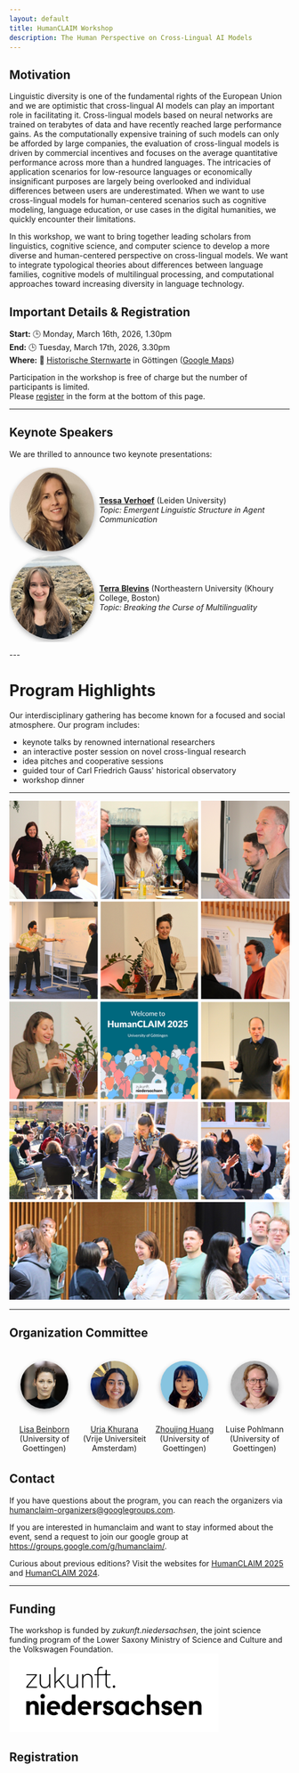 ```yaml
---
layout: default
title: HumanCLAIM Workshop
description: The Human Perspective on Cross-Lingual AI Models
---
```


## Motivation
Linguistic diversity is one of the fundamental rights of the European Union and we are optimistic that cross-lingual AI models can play an important role in facilitating it. Cross-lingual models based on neural networks are trained on terabytes of data and have recently reached large performance gains. As the computationally expensive training of such models can only be afforded by large companies, the evaluation of cross-lingual models is driven by commercial incentives and focuses on the average quantitative performance across more than a hundred languages. The intricacies of application scenarios for low-resource languages or economically insignificant purposes are largely being overlooked and individual differences between users are underestimated. When we want to use cross-lingual models for human-centered scenarios such as cognitive modeling, language education, or use cases in the digital humanities, we quickly encounter their limitations. 

In this workshop, we want to bring together leading scholars from linguistics, cognitive science, and computer science to develop a more diverse and human-centered perspective on cross-lingual models.  We want to integrate typological theories about differences between language families, cognitive models of multilingual processing, and computational approaches toward increasing diversity in language technology.

## Important Details & Registration
**Start:** 🕒 Monday, March 16th, 2026, 1.30pm <br>
**End:** 🕒 Tuesday, March 17th, 2026, 3.30pm <br>
**Where:** 📍 <a href="https://www.uni-goettingen.de/en/96209.html">Historische Sternwarte</a> in Göttingen (<a href="https://maps.app.goo.gl/6HCMp4RPkBHpusDRA">Google Maps</a>)<br>

Participation in the workshop is free of charge but the number of participants is limited. <br>
Please [register](##-Registration) in the form at the bottom of this page. <br>

---
## **Keynote Speakers**  
We are thrilled to announce two keynote presentations:  

<table style="border: hidden;">
 <tr style="border: hidden;">
  <td style="border: hidden; padding: 2px; vertical-align: middle;"><a href="https://sites.google.com/view/tessa-verhoef/home"><img src="images/tessa_verhoef_square.jpg" alt="Profile picture of Tessa Verhoef" style="max-height:15em; width:auto; object-fit: contain; border-radius: 50%; box-shadow: 0px 4px 10px rgba(0, 0, 0, 0.3);"></a>
  </td>
  <td style="border: hidden;"><a href="https://sites.google.com/view/tessa-verhoef/home"><b>Tessa Verhoef</b></a> (Leiden University)<br><em>Topic: Emergent Linguistic Structure in Agent Communication</em> 
  </td>
 </tr>
 <tr style="border: hidden;">
  <td style="border: hidden; padding: 2px; vertical-align: middle;"><a href="https://blvns.github.io/"><img src="images/terra_blevins.jpeg" alt="Profile picture of Terra Blevins" style="max-height:15em; width:auto; object-fit: contain; border-radius: 50%; box-shadow: 0px 4px 10px rgba(0, 0, 0, 0.3);"></a>
  </td>
  <td style="border: hidden;"><a href="https://blvns.github.io/"><b>Terra Blevins</b></a> (Northeastern University (Khoury College, Boston)<br><em>Topic:  Breaking the Curse of Multilinguality</em>
  </td>
 </tr>
</table>
---

# **Program Highlights**  

Our interdisciplinary gathering has become known for a focused and social atmosphere. Our program includes: 
- keynote talks by renowned international researchers
- an interactive poster session on novel cross-lingual research
- idea pitches and cooperative sessions
- guided tour of Carl Friedrich Gauss' historical observatory
- workshop dinner 

<!--
### **Monday, March 16, 2026** 
<table>
 <tr>
  <td><b>13:30 - 13:50</b></td>
  <td>Opening</td>
 </tr>
 <tr>
  <td><b>13:50 - 14:50</b></td>
  <td><em>Debora Nozza:</em> Subjectivity in Cross-Lingual NLP</td>
 </tr>
 <tr>
  <td><b>14:50 - 15:00</b></td>
  <td>Social Clustering</td>
 </tr>
 <tr>
  <td><b>15:00 - 15:30</b></td>
  <td><em>Lucie Flek:</em> Stereotypes in Multilingual Models</td>
 </tr>
 <tr>
  <td><b>15:30 - 16:00</b></td>
  <td>Break</td>
 </tr>
 <tr>
  <td><b>16:00 - 18:00</b></td>
  <td>Poster Session</td>
 </tr>
</table>

### **Tuesday, March 17, 2026**  
<table>
 <tr>
  <td><b>08:30 - 09:00</b></td>
  <td>Walk-in Coffee ☕</td>
 </tr>
 <tr>
  <td><b>09:00 - 10:00</b></td>
  <td><em>Yuval Pinter:</em> Cross-Lingual Challenges in Tokenization</td>
 </tr>
 <tr>
  <td><b>10:00 - 10:30</b></td>
  <td>Idea Pitches: The Question</td>
 </tr>
 <tr>
  <td><b>10:30 - 10:50</b></td>
  <td>Coffee Break + Group Formation</td>
 </tr>
 <tr>
  <td><b>10:50 - 12:00</b></td>
  <td>Group Work Session 1: Finding Common Ground</td>
 </tr>
 <tr>
  <td><b>12:00 - 13:00</b></td>
  <td>Lunch 🍽</td>
 </tr>
 <tr>
  <td><b>13:00 - 13:30</b></td>
  <td><em>Nivedita Mani:</em> Cognitive Models of L1 Acquisition</td>
 </tr>
 <tr>
  <td><b>13:30 - 14:15</b></td>
  <td>Group Work Session 2: Preparing Pitches</td>
 </tr>
 <tr>
  <td><b>14:15 - 14:55</b></td>
  <td>Group Pitches: The Project to Find the Answer</td>
 </tr>
 <tr>
  <td><b>14:55 - 15:00</b></td>
  <td>Closing Remarks</td>
 </tr>
</table>  
-->

<!--

## **Posters**
* [Zebulon Goriely:](https://www.cst.cam.ac.uk/people/zg258) From babble to words: Pre-training language models on continuous streams of phonemes <br>
* [Bastian Bunzeck:](https://bbunzeck.github.io/) Small Language Models Also Work With Small Vocabularies: Probing the Linguistic Abilities of Grapheme- and Phoneme-Based Baby Llamas <br>
* [Iza Škrjanec:](https://www.uni-saarland.de/en/lehrstuhl/demberg/members/iza-skrjanec.html) Evaluating Cognitive Plausibility in Multilingual Tokenization Strategies: Insights from Language Models and Reading Times <br>
* [Francesca Padovani:](https://fpadovani.github.io/) What is the real benefit of using Child Directed Language for Language Modeling? <br>
* [David Reich:](https://david.reich.ai/) The Pupil Becomes the Master: Eye-Tracking Feedback for Tuning LLMs <br>
* [Marianne de Heer Kloots:](https://mdhk.net/) Investigating language learning trajectories in self-supervised speech models <br>
* [Kathy Hämmerl:](https://cis.uni-muenchen.de/~haemmerl/) Understanding Cross-Lingual Alignment <br>
* [Vera Neplenbroek:](https://veranep.github.io/) Cross-Lingual Transfer of Debiasing and Detoxification in Multilingual LLMs: An Extensive Investigation <br>
* [Siyao Peng:](https://logan-siyao-peng.github.io/) VariErr NLI: Separating Annotation Error from Human Label Variation <br>
* [Verena Blaschke:](https://verenablaschke.github.io/) What Do Dialect Speakers Want? A Survey of Attitudes Towards Language Technology for German Dialects <br>
* [Franziska Weeber:](https://www.linkedin.com/in/franziska-weeber/) Cross-Lingual Political Biases in Multilingual Large Language Models <br>
* [Jesujoba O. Alabi:](https://ajesujoba.github.io/) AfriHuBERT: A self-supervised speech representation model for African languages <br>
* [Suchir Salhan:](https://www.suchirsalhan.com/) Less is More: Pre-Training Cross-Lingual Small-Scale Language Models with Cognitively-Plausible Curriculum Learning Strategies <br>
* [Akari Haga:](https://akari000.github.io/) BabyLM Challenge: Exploring the Effect of Variation Sets on Language Model Training Efficiency <br>
* [Jaap Jumelet:](https://jumelet.ai/) Extending BLiMP To Many Languages <br>
* [Yevgen Matusevych:](https://yevgen.web.rug.nl/) Evaluating Cross-Lingual Transfer from English and Chinese <br>
* [Jan Batzner:](https://www.weizenbaum-institut.de/portrait/p/jan-batzner/) GermanPartiesQA: Benchmarking Commercial Large Language Models for Political Bias and Sycophancy <br>
-->
  
---
![Impressions from HumanCLAIM 2025](images/HumanCLAIM2025_photos.png?raw=true "HumanCLAIM 2025")

---
## Organization Committee
<table style style="border: hidden; border-collapse: collapse; width: 100%;">
 <tr style="border: hidden;">
  <td style="border: hidden; padding: 20px; vertical-align: middle; text-align: center; width: 25%;"><a href="https://www.beinborn.eu"><img src="images/lisabeinborn.jpg" alt="Profile picture of Lisa Beinborn" style="max-height:20em; width:auto; object-fit: contain; border-radius: 50%; box-shadow: 0px 4px 10px rgba(0, 0, 0, 0.3);"></a>
  </td>
    <td style="border: hidden; padding: 20px; vertical-align: middle; text-align: center; width: 25%;"><a href="https://urjakh.github.io/"><img src="images/urjakhurana.jpeg" alt="Profile picture of Urja Khurana" style="max-height:20em; width:auto; object-fit: contain; border-radius: 50%; box-shadow: 0px 4px 10px rgba(0, 0, 0, 0.3);"></a>
  </td>
  <td style="border: hidden; padding: 20px; vertical-align: middle; text-align: center; width: 25%;"><a href="https://www.linkedin.com/in/zhuojing-huang-624a6b288"><img src="images/Zhuojing_Huang.png" alt="Profile picture of Zhuojing Huang" style="max-height:20em; width:20em; object-fit: contain; border-radius: 50%; box-shadow: 0px 4px 10px rgba(0, 0, 0, 0.3);"></a>
  </td>
    <td style="border: hidden; padding: 20px; vertical-align: middle; text-align: center; width: 25%;"><img src="images/Luise_Pohlmann.jpg" alt="Profile picture of Luise Pohlmann" style="max-height:20em; width:20em; object-fit: contain; border-radius: 50%; box-shadow: 0px 4px 10px rgba(0, 0, 0, 0.3);">
  </td>


  <!--
  <td style="border: hidden; padding: 20px; vertical-align: middle; text-align: center; width: 25%;"><a href="https://www.richarddiehlmartinez.com/"><img src="images/richarddiehlmartinez.jpg" alt="Profile picture of Richard Diehl Martinez" style="max-height:20em; width:20em; object-fit: contain; border-radius: 50%; box-shadow: 0px 4px 10px rgba(0, 0, 0, 0.3);"></a>
  </td>
  <td style="border: hidden; padding: 20px; vertical-align: middle; text-align: center; width: 25%;"><a href="https://www.linkedin.com/in/eva-bexk"><img src="images/evabeck.jpg" alt="Profile picture of Eva Beck" style="max-height:20em; width:auto; object-fit: contain; border-radius: 50%;box-shadow: 0px 4px 10px rgba(0, 0, 0, 0.3);"></a>
  </td>
 -->
      
 </tr>
 <tr>
  <td style="border: hidden; padding: 5px; text-align: center; width: 25%;"><a href="https://www.beinborn.eu">Lisa Beinborn</a><br>(University of Goettingen)</td>
    <td style="border: hidden; padding: 5px; vertical-align: middle; text-align: center; width: 25%;"><a href="https://urjakh.github.io/"> Urja Khurana</a><br>(Vrije Universiteit Amsterdam)</td>
  <td style="border: hidden; padding: 5px; vertical-align: middle; text-align: center; width: 25%;"><a href="https://www.linkedin.com/in/zhuojing-huang-624a6b288">Zhoujing Huang</a><br>(University of Goettingen)</td>
  <td style="border: hidden; padding: 5px; vertical-align: middle; text-align: center; width: 25%;">Luise Pohlmann<br>(University of Goettingen)</td>
 </tr>
</table>

## Contact
If you have questions about the program, you can reach the organizers via <a href="mailto:humanclaim-organizers@googlegroups.com">humanclaim-organizers@googlegroups.com</a>. 

If you are interested in humanclaim and want to stay informed about the event, send a request to join our google group at <a href="https://groups.google.com/g/humanclaim/">https://groups.google.com/g/humanclaim/</a>. 

Curious about previous editions? Visit the websites for [HumanCLAIM 2025](/workshop2025.markdown) and [HumanCLAIM 2024](/workshop2024.markdown).

---
## Funding
The workshop is funded by *zukunft.niedersachsen*, the joint science funding program of the Lower Saxony Ministry of Science and Culture and the Volkswagen Foundation.
<a href="https://zukunft.niedersachsen.de/en/"><img src="images/RZ_VWS_Zukunft-Niedersachsen_Logo_Schwarz_RGB.png" style="max-height:10em; width:auto; object-fit: contain;"></a>

## Registration

